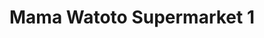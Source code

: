 ---
title: "Mama Watoto Supermarket 1"
url: /kakamega/mama-watoto-supermarket-1/
shop: Supermarkt
---
